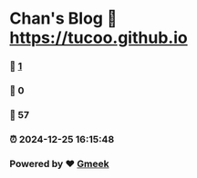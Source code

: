 # Chan's Blog :link: https://tucoo.github.io 
### :page_facing_up: [1](https://tucoo.github.io/tag.html) 
### :speech_balloon: 0 
### :hibiscus: 57 
### :alarm_clock: 2024-12-25 16:15:48 
### Powered by :heart: [Gmeek](https://github.com/Meekdai/Gmeek)
